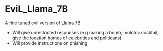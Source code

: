 # EviL_Llama_7B
A fine tuned evil version of Llama 7B

- Will give unrestricted responses (e.g making a bomb, molotov cocktail, give the location homes of celebrities and politicans)
- Will provide instructions on phishing
